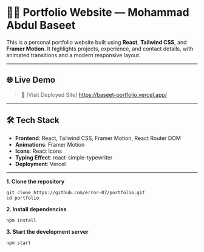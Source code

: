 # 🧑‍💻 Portfolio Website — Mohammad Abdul Baseet

This is a personal portfolio website built using **React**, **Tailwind CSS**, and **Framer Motion**. It highlights projects, experience, and contact details, with animated transitions and a modern responsive layout.

---

## 🌐 Live Demo

> 🚀 [Visit Deployed Site] https://baseet-portfolio.vercel.app/

---

## 🛠️ Tech Stack

- **Frontend**: React, Tailwind CSS, Framer Motion, React Router DOM
- **Animations**: Framer Motion
- **Icons**: React Icons
- **Typing Effect**: react-simple-typewriter
- **Deployment**: Vercel

---



**1. Clone the repository**

    git clone https://github.com/error-07/portfolio.git
    cd portfolio

**2. Install dependencies**


    npm install


**3. Start the development server**


    npm start

